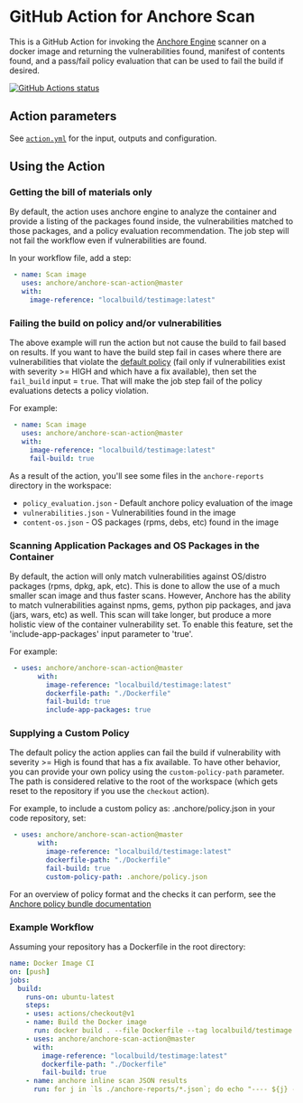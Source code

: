# GitHub Action for Anchore Scan

This is a GitHub Action for invoking the <a href="https://github.com/anchore/anchore-engine">Anchore Engine</a> scanner on a docker image and returning the vulnerabilities found,
manifest of contents found, and a pass/fail policy evaluation that can be used to fail the build if desired.

<a href="https://github.com/anchore/anchore-scan-action"><img alt="GitHub Actions status" src="https://github.com/anchore/anchore-scan-action/workflows/Tests/badge.svg"></a>

## Action parameters

See [`action.yml`](action.yml) for the input, outputs and configuration.

## Using the Action

### Getting the bill of materials only
By default, the action uses anchore engine to analyze the container and provide a listing of the packages found inside,
the vulnerabilities matched to those packages, and a policy evaluation recommendation. The job step will not fail the workflow
even if vulnerabilities are found.

In your workflow file, add a step:
```yaml
 - name: Scan image
   uses: anchore/anchore-scan-action@master
   with:
     image-reference: "localbuild/testimage:latest"
```

### Failing the build on policy and/or vulnerabilities
The above example will run the action but not cause the build to fail based on results. If you want to have the build step fail in cases where
there are vulnerabilities that violate the [default policy](dist/critical_security_policy.json) (fail only if vulnerabilities exist with severity >= HIGH and which have a fix available), then set the `fail_build` input = `true`.
That will make the job step fail of the policy evaluations detects a policy violation.

For example: 
```yaml
 - name: Scan image
   uses: anchore/anchore-scan-action@master
   with:
     image-reference: "localbuild/testimage:latest"
     fail-build: true
```

As a result of the action, you'll see some files in the `anchore-reports` directory in the workspace:

* `policy_evaluation.json` - Default anchore policy evaluation of the image
* `vulnerabilities.json` - Vulnerabilities found in the image
* `content-os.json` - OS packages (rpms, debs, etc) found in the image

### Scanning Application Packages and OS Packages in the Container

By default, the action will only match vulnerabilities against OS/distro packages (rpms, dpkg, apk, etc). This is done
to allow the use of a much smaller scan image and thus faster scans. However, Anchore has the ability to match vulnerabilities
against npms, gems, python pip packages, and java (jars, wars, etc) as well. This scan will take longer, but produce a more
holistic view of the container vulnerability set. To enable this feature, set the 'include-app-packages' input parameter to 'true'.

For example:
```yaml
 - uses: anchore/anchore-scan-action@master
       with:
         image-reference: "localbuild/testimage:latest"
         dockerfile-path: "./Dockerfile"
         fail-build: true
         include-app-packages: true
```

### Supplying a Custom Policy

The default policy the action applies can fail the build if vulnerability with severity >= High is found that has a fix available.
To have other behavior, you can provide your own policy using the `custom-policy-path` parameter. The path is considered relative
to the root of the workspace (which gets reset to the repository if you use the `checkout` action).

For example, to include a custom policy as: .anchore/policy.json in your code repository, set:
```yaml
 - uses: anchore/anchore-scan-action@master
       with:
         image-reference: "localbuild/testimage:latest"
         dockerfile-path: "./Dockerfile"
         fail-build: true
         custom-policy-path: .anchore/policy.json
```

For an overview of policy format and the checks it can perform, see the [Anchore policy bundle documentation](https://docs.anchore.com/current/docs/engine/general/concepts/policy/bundles/)


### Example Workflow

Assuming your repository has a Dockerfile in the root directory:

```yaml
name: Docker Image CI
on: [push]
jobs:
  build:
    runs-on: ubuntu-latest
    steps:
    - uses: actions/checkout@v1
    - name: Build the Docker image
      run: docker build . --file Dockerfile --tag localbuild/testimage:latest
    - uses: anchore/anchore-scan-action@master
      with:
        image-reference: "localbuild/testimage:latest"
        dockerfile-path: "./Dockerfile"
        fail-build: true
    - name: anchore inline scan JSON results
      run: for j in `ls ./anchore-reports/*.json`; do echo "---- ${j} ----"; cat ${j}; echo; done
```
